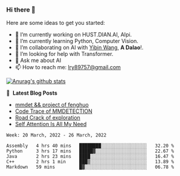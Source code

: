### Hi there 👋

<!--
**LRY89757/LRY89757** is a ✨ _special_ ✨ repository because its `README.md` (this file) appears on your GitHub profile.
-->
Here are some ideas to get you started:

- 🔭 I’m currently working on HUST.DIAN.AI, AIpi.
- 🌱 I’m currently learning Python, Computer Vision.
- 👯 I’m collaborating on AI with [Yibin Wang](https://github.com/flyleeee), **A Dalao**!.
- 🤔 I’m looking for help with Transformer.
- 💬 Ask me about AI
- 📫 How to reach me: lry89757@gmail.com
<!-- - 😄 Pronouns: ... -->
<!-- - ⚡ Fun fact: ... -->

[![Anurag's github stats](https://github-readme-stats.vercel.app/api?username=LRY89757)](https://github.com/anuraghazra/github-readme-stats)

📕 &nbsp;**Latest Blog Posts**
<!-- BLOG-POST-LIST:START -->
- [mmdet && project of fenghuo](https://lry89757.github.io/2021/11/09/mmdet-project-of-fenghuo/)
- [Code Trace of MMDETECTION](https://lry89757.github.io/2021/10/16/code-trace-of-mmdetection/)
- [Road Crack of exploration](https://lry89757.github.io/2021/10/04/lu-mian-lie-feng-shu-ju-ji-diao-yan/)
- [Self Attention Is All My Need](https://lry89757.github.io/2021/10/13/self-attention-is-all-my-need/)
<!-- - [God Mode in browsers: document.designMode = "on"](https://dev.to/gautamkrishnar/god-mode-in-browsers-document-designmode-on-2pmo) -->
<!-- BLOG-POST-LIST:END -->

<!--START_SECTION:waka-->
```text
Week: 20 March, 2022 - 26 March, 2022

Assembly   4 hrs 40 mins   ████████░░░░░░░░░░░░░░░░░   32.20 % 
Python     3 hrs 17 mins   █████▓░░░░░░░░░░░░░░░░░░░   22.67 % 
Java       2 hrs 23 mins   ████░░░░░░░░░░░░░░░░░░░░░   16.47 % 
C++        2 hrs 1 min     ███▒░░░░░░░░░░░░░░░░░░░░░   13.89 % 
Markdown   59 mins         █▓░░░░░░░░░░░░░░░░░░░░░░░   06.78 % 
```
<!--END_SECTION:waka-->

